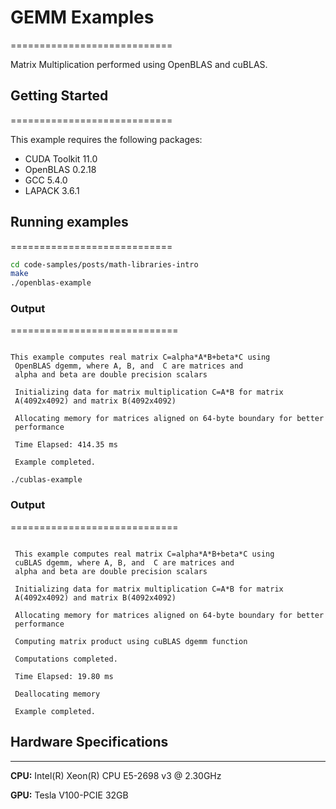 # GEMM Examples

============================

Matrix Multiplication performed using OpenBLAS and cuBLAS.

## Getting Started

============================

This example requires the following packages:

- CUDA Toolkit 11.0
- OpenBLAS 0.2.18
- GCC 5.4.0
- LAPACK 3.6.1

## Running examples

============================

```bash
cd code-samples/posts/math-libraries-intro
make
./openblas-example
```

### Output

=============================

```text

This example computes real matrix C=alpha*A*B+beta*C using
 OpenBLAS dgemm, where A, B, and  C are matrices and
 alpha and beta are double precision scalars

 Initializing data for matrix multiplication C=A*B for matrix
 A(4092x4092) and matrix B(4092x4092)

 Allocating memory for matrices aligned on 64-byte boundary for better
 performance

 Time Elapsed: 414.35 ms

 Example completed.

```

`./cublas-example`

### Output

=============================

```text

 This example computes real matrix C=alpha*A*B+beta*C using
 cuBLAS dgemm, where A, B, and  C are matrices and
 alpha and beta are double precision scalars

 Initializing data for matrix multiplication C=A*B for matrix
 A(4092x4092) and matrix B(4092x4092)

 Allocating memory for matrices aligned on 64-byte boundary for better
 performance

 Computing matrix product using cuBLAS dgemm function

 Computations completed.

 Time Elapsed: 19.80 ms

 Deallocating memory

 Example completed.
```

## Hardware Specifications

------------------------------

**CPU:**
Intel(R) Xeon(R) CPU E5-2698 v3 @ 2.30GHz

**GPU:**
Tesla V100-PCIE 32GB

